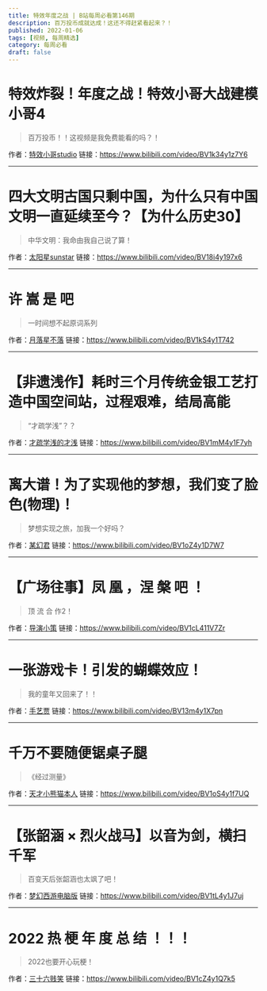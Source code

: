 ```yaml
---
title: 特效年度之战 | B站每周必看第146期
description: 百万投币成就达成！这还不得赶紧看起来？！
published: 2022-01-06
tags: [视频, 每周精选]
category: 每周必看
draft: false
---
```


# 特效炸裂！年度之战！特效小哥大战建模小哥4
> 百万投币！！这视频是我免费能看的吗？！

作者：[特效小哥studio](https://space.bilibili.com/3066511)
链接：https://www.bilibili.com/video/BV1k34y1z7Y6

---

# 四大文明古国只剩中国，为什么只有中国文明一直延续至今？【为什么历史30】
> 中华文明：我命由我自己说了算！

作者：[太阳星sunstar](https://space.bilibili.com/11684621)
链接：https://www.bilibili.com/video/BV18i4y197x6

---

# 许 嵩 是 吧
> 一时间想不起原词系列

作者：[月落星不落](https://space.bilibili.com/1786322275)
链接：https://www.bilibili.com/video/BV1kS4y1T742

---

# 【非遗浅作】耗时三个月传统金银工艺打造中国空间站，过程艰难，结局高能
> “才疏学浅”？？

作者：[才疏学浅的才浅](https://space.bilibili.com/2200736)
链接：https://www.bilibili.com/video/BV1mM4y1F7yh

---

# 离大谱！为了实现他的梦想，我们变了脸色(物理)！
> 梦想实现之旅，加我一个好吗？

作者：[某幻君](https://space.bilibili.com/1577804)
链接：https://www.bilibili.com/video/BV1oZ4y1D7W7

---

# 【广场往事】凤 凰 ，涅 槃 吧 ！
> 顶 流 合 作2！

作者：[导演小策](https://space.bilibili.com/81824112)
链接：https://www.bilibili.com/video/BV1cL411V7Zr

---

# 一张游戏卡！引发的蝴蝶效应！
> 我的童年又回来了！！

作者：[手艺贾](https://space.bilibili.com/22089099)
链接：https://www.bilibili.com/video/BV13m4y1X7pn

---

# 千万不要随便锯桌子腿
> 《经过测量》

作者：[天才小熊猫本人](https://space.bilibili.com/11688464)
链接：https://www.bilibili.com/video/BV1oS4y1f7UQ

---

# 【张韶涵 × 烈火战马】以音为剑，横扫千军
> 百变天后张韶涵也太飒了吧！

作者：[梦幻西游电脑版](https://space.bilibili.com/444935584)
链接：https://www.bilibili.com/video/BV1tL4y1J7uj

---

# 2022 热 梗 年 度 总 结 ！！！
> 2022也要开心玩梗！

作者：[三十六贱笑](https://space.bilibili.com/90361813)
链接：https://www.bilibili.com/video/BV1cZ4y1Q7k5

